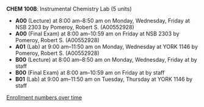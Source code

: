 **CHEM 100B**: Instrumental Chemistry Lab (5 units)

- **A00** (Lecture) at 8:00 am–8:50 am on Monday, Wednesday, Friday at NSB 2303 by Pomeroy, Robert S. (A00552928)
- **A00** (Final Exam) at 8:00 am–10:59 am on Friday at NSB 2303 by Pomeroy, Robert S. (A00552928)
- **A01** (Lab) at 9:00 am–11:50 am on Monday, Wednesday at YORK 1146 by Pomeroy, Robert S. (A00552928)
- **B00** (Lecture) at 8:00 am–8:50 am on Monday, Wednesday, Friday at   by staff
- **B00** (Final Exam) at 8:00 am–10:59 am on Friday at   by staff
- **B01** (Lab) at 9:00 am–11:50 am on Tuesday, Thursday at YORK 1146 by staff

[Enrollment numbers over time](./CHEM100B.tsv)

